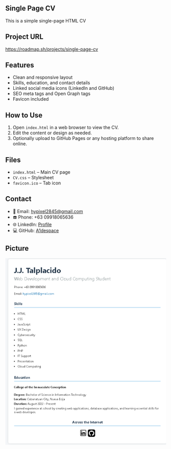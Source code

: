 ## Single Page CV

This is a simple single-page HTML CV 

## Project URL

https://roadmap.sh/projects/single-page-cv

## Features

- Clean and responsive layout
- Skills, education, and contact details
- Linked social media icons (LinkedIn and GitHub)
- SEO meta tags and Open Graph tags
- Favicon included

## How to Use

1. Open `index.html` in a web browser to view the CV.
2. Edit the content or design as needed.
3. Optionally upload to GitHub Pages or any hosting platform to share online.

## Files

- `index.html` – Main CV page
- `CV.css` – Stylesheet
- `favicon.ico` – Tab icon

## Contact

- 📧 Email: hypixel2845@gmail.com  
- ☎️ Phone: +63 09918065636  
- 🌐 LinkedIn: [Profile](https://www.linkedin.com/in/jayle-javerick-talplacido-588340289/)  
- 💻 GitHub: [A1despace](https://github.com/A1despace)

## Picture 
![alt text](image.png)